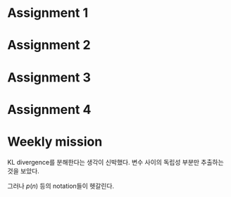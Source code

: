 # Assignment 1 

# Assignment 2

# Assignment 3

# Assignment 4

# Weekly mission

KL divergence를 분해한다는 생각이 신박했다. 변수 사이의 독립성 부분만 추출하는 것을 보았다.

그러나 $p(n)$ 등의 notation들이 헷갈린다.
